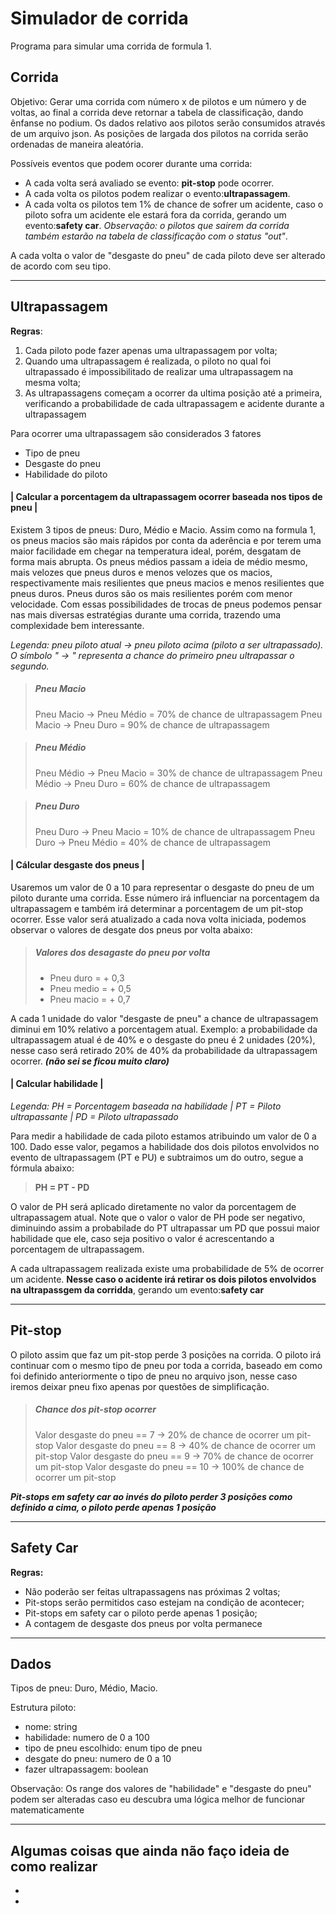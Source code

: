 # Simulador de corrida
Programa para simular uma corrida de formula 1.

## Corrida

Objetivo: Gerar uma corrida com número x de pilotos e um número y de voltas, ao final a corrida deve retornar a tabela de classificação, dando ênfanse no podium. Os dados relativo aos pilotos serão consumidos através de um arquivo json. As posições de largada dos pilotos na corrida serão ordenadas de maneira aleatória. 

Possíveis eventos que podem ocorer durante uma corrida:
- A cada volta será avaliado se evento: **pit-stop** pode ocorrer.
- A cada volta os pilotos podem realizar o evento:**ultrapassagem**.
- A cada volta os pilotos tem 1% de chance de sofrer um acidente, caso o piloto sofra um acidente ele estará fora da corrida, gerando um evento:**safety car**. *Observação: o pilotos que sairem da corrida também estarão na tabela de classificação com o status "out"*.

A cada volta o valor de "desgaste do pneu" de cada piloto deve ser alterado de acordo com seu tipo.

_________________

## Ultrapassagem

**Regras**:

1. Cada piloto pode fazer apenas uma ultrapassagem por volta;
2. Quando uma ultrapassagem é realizada, o piloto no qual foi ultrapassado é impossibilitado de realizar uma ultrapassagem na mesma volta;
3. As ultrapassagens começam a ocorrer da ultima posição até a primeira, verificando a probabilidade de cada ultrapassagem e acidente durante a ultrapassagem

Para ocorrer uma ultrapassagem são considerados 3 fatores
- Tipo de pneu
- Desgaste do pneu
- Habilidade do piloto

#### | Calcular a porcentagem da ultrapassagem ocorrer baseada nos tipos de pneu |

Existem 3 tipos de pneus: Duro, Médio e Macio. Assim como na formula 1, os pneus macios são mais rápidos por conta da aderência e por terem uma maior facilidade em chegar na temperatura ideal, porém, desgatam de forma mais abrupta. Os pneus médios passam a ideia de médio mesmo, mais velozes que pneus duros e menos velozes que os macios, respectivamente mais resilientes que pneus macios e menos resilientes que pneus duros. Pneus duros são os mais resilientes porém com menor velocidade. Com essas possibilidades de trocas de pneus podemos pensar nas mais diversas estratégias durante uma corrida, trazendo uma complexidade bem interessante.

*Legenda: pneu piloto atual -> pneu piloto acima (piloto a ser ultrapassado). O símbolo " -> " representa a chance do primeiro pneu ultrapassar o segundo.*

>##### **Pneu Macio**
>Pneu Macio -> Pneu Médio = 70% de chance de ultrapassagem
>Pneu Macio -> Pneu Duro = 90% de chance de ultrapassagem

>##### **Pneu Médio**
>Pneu Médio -> Pneu Macio = 30% de chance de ultrapassagem
>Pneu Médio -> Pneu Duro = 60% de chance de ultrapassagem

>##### **Pneu Duro**
>Pneu Duro -> Pneu Macio = 10%  de chance de ultrapassagem
>Pneu Duro -> Pneu Médio = 40% de chance de ultrapassagem

#### | Cálcular desgaste dos pneus |

Usaremos um valor de 0 a 10 para representar o desgaste do pneu de um piloto durante uma corrida. Esse número irá influenciar na porcentagem da ultrapassagem e também irá determinar a porcentagem de um pit-stop ocorrer. Esse valor será atualizado a cada nova volta iniciada, podemos observar o valores de desgate dos pneus por volta abaixo: 

>##### **Valores dos desagaste do pneu por volta** 
> - Pneu duro = + 0,3  
> - Pneu medio = + 0,5
> - Pneu macio = + 0,7

A cada 1 unidade do valor "desgaste de pneu" a chance de ultrapassagem diminui em 10% relativo a porcentagem atual. Exemplo: a probabilidade da ultrapassagem atual é de 40% e o desgaste do pneu é 2 unidades (20%), nesse caso será retirado 20% de 40% da probabilidade da ultrapassagem ocorrer. ***(não sei se ficou muito claro)***

#### | Calcular habilidade |

*Legenda: PH = Porcentagem baseada na habilidade |  PT = Piloto ultrapassante | PD = Piloto ultrapassado*

Para medir a habilidade de cada piloto estamos atribuindo um valor de 0 a 100. Dado esse valor, pegamos a habilidade dos dois pilotos envolvidos no evento de ultrapassagem (PT e PU) e subtraimos um do outro, segue a fórmula abaixo:

> **PH = PT - PD**

O valor de PH será aplicado diretamente no valor da porcentagem de ultrapassagem atual. Note que o valor o valor de PH pode ser negativo, diminuindo assim a probabilade do PT ultrapassar um PD que possui maior habilidade que ele, caso seja positivo o valor é acrescentando a porcentagem de ultrapassagem.

A cada ultrapassagem realizada existe uma probabilidade de 5% de ocorrer um acidente. **Nesse caso o acidente irá retirar os dois pilotos envolvidos na ultrapassgem da corridda**, gerando um evento:**safety car**

_________________

## Pit-stop

O piloto assim que faz um pit-stop perde 3 posições na corrida. O piloto irá continuar com o mesmo tipo de pneu por toda a corrida, baseado em como foi definido anteriormente o tipo de pneu no arquivo json, nesse caso iremos deixar pneu fixo apenas por questões de simplificação.

>##### **Chance dos pit-stop ocorrer**
> Valor desgaste do pneu == 7 -> 20% de chance de ocorrer um pit-stop
> Valor desgaste do pneu == 8 -> 40% de chance de ocorrer um pit-stop
> Valor desgaste do pneu == 9 -> 70% de chance de ocorrer um pit-stop
> Valor desgaste do pneu == 10 -> 100% de chance de ocorrer um pit-stop

***Pit-stops em safety car ao invés do piloto perder 3 posições como definido a cima, o piloto perde apenas 1 posição***
_________________

## Safety Car

**Regras:**

- Não poderão ser feitas ultrapassagens nas próximas 2 voltas;
- Pit-stops serão permitidos caso estejam na condição de acontecer;
- Pit-stops em safety car o piloto perde apenas 1 posição;
- A contagem de desgaste dos pneus por volta permanece

_________________

## Dados

Tipos de pneu: Duro, Médio, Macio.

Estrutura piloto:
 - nome: string
 - habilidade: numero de 0 a 100
 - tipo de pneu escolhido: enum tipo de pneu
 - desgate do pneu: numero de 0 a 10
 - fazer ultrapassagem: boolean

Observação: Os range dos valores de "habilidade" e "desgaste do pneu" podem ser alteradas caso eu descubra uma lógica melhor de funcionar matematicamente

_________________

## Algumas coisas que ainda não faço ideia de como realizar

- 
- 